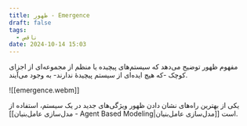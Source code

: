 ```yaml
---
title: ظهور - Emergence
draft: false
tags:
  - ناقص
date: 2024-10-14 15:03
---
```

مفهوم ظهور توضیح می‌دهد که سیستم‌های پیچیده یا منظم از مجموعه‌ای از اجزای کوچک -که هیچ ایده‌ای از سیستم پیچیدهٔ ندارند- به وجود می‌آیند.

![[emergence.webm]]

یکی از بهترین راه‌های نشان دادن ظهور ویژگی‌های جدید در یک سیستم، استفاده از [[مدل‌سازی عامل‌بنیان - Agent Based Modeling|مدل‌سازی عامل‌بنیان]] است.